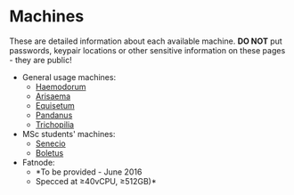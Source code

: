 # Machines

These are detailed information about each available machine. **DO NOT** put passwords, keypair locations or other sensitive information on these pages - they are public!

* General usage machines:
  * [Haemodorum](machines/Haemodorum.md)
  * [Arisaema](machines/Arisaema.md)
  * [Equisetum](machines/Equisetum.md)
  * [Pandanus](machines/Pandanus.md)
  * [Trichopilia](machines/Trichopilia.md)
* MSc students' machines:
  * [Senecio](machines/Senecio.md)
  * [Boletus](machines/Boletus.md)
* Fatnode:
  * *To be provided - June 2016
  * Specced at ≥40vCPU, ≥512GB)* 

